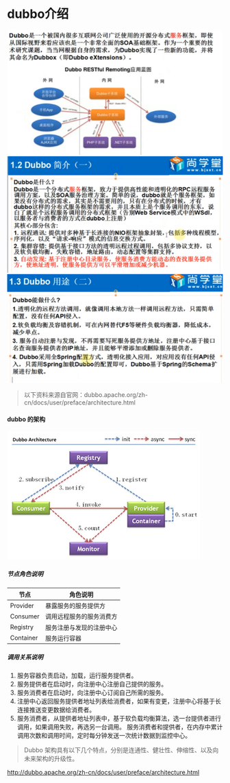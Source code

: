 # dubbo介绍

![x](../images/dubbo-d-01.png)
![x](../images/dubbo-d-02.png)
![x](../images/dubbo-d-03.png)

> 以下资料来源自官网：dubbo.apache.org/zh-cn/docs/user/preface/architecture.html

#### dubbo 的架构

![x](../images/dubbo-architecture.jpg)

##### 节点角色说明
|节点 |角色说明
|---- |----
|Provider |暴露服务的服务提供方
|Consumer |调用远程服务的服务消费方
|Registry|服务注册与发现的注册中心|Monitor|统计服务的调用次数和调用时间的监控中心
|Container|服务运行容器

##### 调用关系说明
1. 服务容器负责启动，加载，运行服务提供者。
2. 服务提供者在启动时，向注册中心注册自己提供的服务。
3. 服务消费者在启动时，向注册中心订阅自己所需的服务。
4. 注册中心返回服务提供者地址列表给消费者，如果有变更，注册中心将基于长连接推送变更数据给消费者。
5. 服务消费者，从提供者地址列表中，基于软负载均衡算法，选一台提供者进行调用，如果调用失败，再选另一台调用。
服务消费者和提供者，在内存中累计调用次数和调用时间，定时每分钟发送一次统计数据到监控中心。

> Dubbo 架构具有以下几个特点，分别是连通性、健壮性、伸缩性、以及向未来架构的升级性。

http://dubbo.apache.org/zh-cn/docs/user/preface/architecture.html